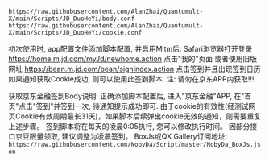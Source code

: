 `https://raw.githubusercontent.com/AlanZhai/Quantumult-X/main/Scripts/JD_DuoHeYi/body.conf`
`https://raw.githubusercontent.com/AlanZhai/Quantumult-X/main/Scripts/JD_DuoHeYi/cookie.conf`

初次使用时, app配置文件添加脚本配置, 并启用Mitm后:
Safari浏览器打开登录 https://home.m.jd.com/myJd/newhome.action 点击"我的"页面
或者使用旧版网址 https://bean.m.jd.com/bean/signIndex.action 点击签到并且出现签到日历
如果通知获取Cookie成功, 则可以使用此签到脚本. 注: 请勿在京东APP内获取!!!

获取京东金融签到Body说明: 正确添加脚本配置后, 进入"京东金融"APP, 在"首页"点击"签到"并签到一次, 待通知提示成功即可.
由于cookie的有效性(经测试网页Cookie有效周期最长31天)，如果脚本后续弹出cookie无效的通知，则需要重复上述步骤。 
签到脚本将在每天的凌晨0:05执行, 您可以修改执行时间。 因部分接口京豆限量领取, 建议调整为凌晨签到。
BoxJs或QX Gallery订阅地址: `https://raw.githubusercontent.com/NobyDa/Script/master/NobyDa_BoxJs.json`
